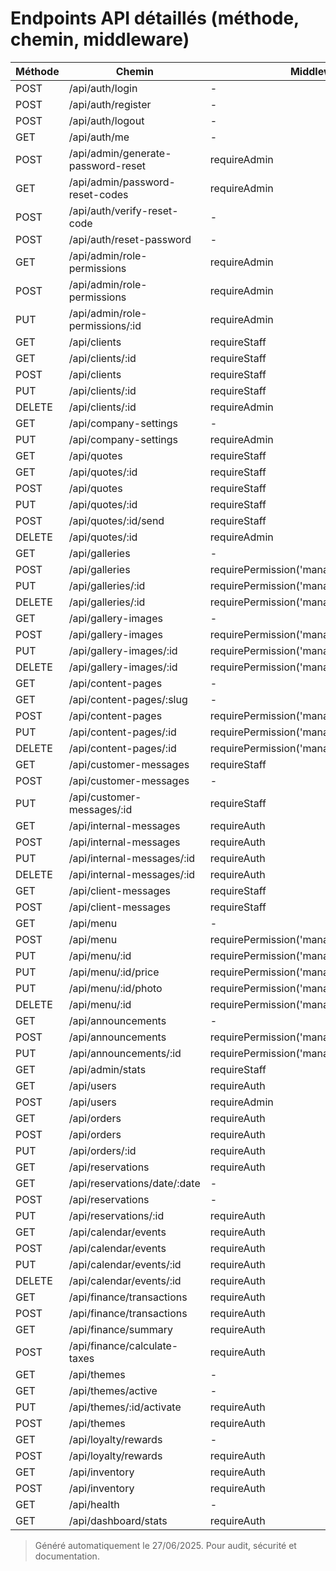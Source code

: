 # Endpoints API détaillés (méthode, chemin, middleware)

| Méthode | Chemin | Middleware |
|---------|--------|------------|
| POST    | /api/auth/login | - |
| POST    | /api/auth/register | - |
| POST    | /api/auth/logout | - |
| GET     | /api/auth/me | - |
| POST    | /api/admin/generate-password-reset | requireAdmin |
| GET     | /api/admin/password-reset-codes | requireAdmin |
| POST    | /api/auth/verify-reset-code | - |
| POST    | /api/auth/reset-password | - |
| GET     | /api/admin/role-permissions | requireAdmin |
| POST    | /api/admin/role-permissions | requireAdmin |
| PUT     | /api/admin/role-permissions/:id | requireAdmin |
| GET     | /api/clients | requireStaff |
| GET     | /api/clients/:id | requireStaff |
| POST    | /api/clients | requireStaff |
| PUT     | /api/clients/:id | requireStaff |
| DELETE  | /api/clients/:id | requireAdmin |
| GET     | /api/company-settings | - |
| PUT     | /api/company-settings | requireAdmin |
| GET     | /api/quotes | requireStaff |
| GET     | /api/quotes/:id | requireStaff |
| POST    | /api/quotes | requireStaff |
| PUT     | /api/quotes/:id | requireStaff |
| POST    | /api/quotes/:id/send | requireStaff |
| DELETE  | /api/quotes/:id | requireAdmin |
| GET     | /api/galleries | - |
| POST    | /api/galleries | requirePermission('manage_galleries') |
| PUT     | /api/galleries/:id | requirePermission('manage_galleries') |
| DELETE  | /api/galleries/:id | requirePermission('manage_galleries') |
| GET     | /api/gallery-images | - |
| POST    | /api/gallery-images | requirePermission('manage_galleries') |
| PUT     | /api/gallery-images/:id | requirePermission('manage_galleries') |
| DELETE  | /api/gallery-images/:id | requirePermission('manage_galleries') |
| GET     | /api/content-pages | - |
| GET     | /api/content-pages/:slug | - |
| POST    | /api/content-pages | requirePermission('manage_content') |
| PUT     | /api/content-pages/:id | requirePermission('manage_content') |
| DELETE  | /api/content-pages/:id | requirePermission('manage_content') |
| GET     | /api/customer-messages | requireStaff |
| POST    | /api/customer-messages | - |
| PUT     | /api/customer-messages/:id | requireStaff |
| GET     | /api/internal-messages | requireAuth |
| POST    | /api/internal-messages | requireAuth |
| PUT     | /api/internal-messages/:id | requireAuth |
| DELETE  | /api/internal-messages/:id | requireAuth |
| GET     | /api/client-messages | requireStaff |
| POST    | /api/client-messages | requireStaff |
| GET     | /api/menu | - |
| POST    | /api/menu | requirePermission('manage_menu') |
| PUT     | /api/menu/:id | requirePermission('manage_menu') |
| PUT     | /api/menu/:id/price | requirePermission('manage_menu') |
| PUT     | /api/menu/:id/photo | requirePermission('manage_menu') |
| DELETE  | /api/menu/:id | requirePermission('manage_menu') |
| GET     | /api/announcements | - |
| POST    | /api/announcements | requirePermission('manage_announcements') |
| PUT     | /api/announcements/:id | requirePermission('manage_announcements') |
| GET     | /api/admin/stats | requireStaff |
| GET     | /api/users | requireAuth |
| POST    | /api/users | requireAdmin |
| GET     | /api/orders | requireAuth |
| POST    | /api/orders | requireAuth |
| PUT     | /api/orders/:id | requireAuth |
| GET     | /api/reservations | requireAuth |
| GET     | /api/reservations/date/:date | - |
| POST    | /api/reservations | - |
| PUT     | /api/reservations/:id | requireAuth |
| GET     | /api/calendar/events | requireAuth |
| POST    | /api/calendar/events | requireAuth |
| PUT     | /api/calendar/events/:id | requireAuth |
| DELETE  | /api/calendar/events/:id | requireAuth |
| GET     | /api/finance/transactions | requireAuth |
| POST    | /api/finance/transactions | requireAuth |
| GET     | /api/finance/summary | requireAuth |
| POST    | /api/finance/calculate-taxes | requireAuth |
| GET     | /api/themes | - |
| GET     | /api/themes/active | - |
| PUT     | /api/themes/:id/activate | requireAuth |
| POST    | /api/themes | requireAuth |
| GET     | /api/loyalty/rewards | - |
| POST    | /api/loyalty/rewards | requireAuth |
| GET     | /api/inventory | requireAuth |
| POST    | /api/inventory | requireAuth |
| GET     | /api/health | - |
| GET     | /api/dashboard/stats | requireAuth |

> Généré automatiquement le 27/06/2025. Pour audit, sécurité et documentation.
